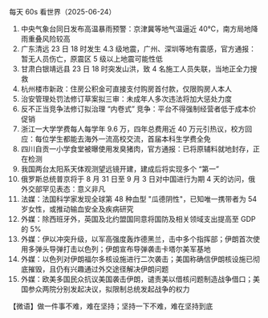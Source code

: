 每天 60s 看世界（2025-06-24）

1. 中央气象台同日发布高温暴雨预警：京津冀等地气温逼近 40℃，南方局地降雨重叠风险较高
2. 广东清远 23 日 18 时发生 4.3 级地震，广州、深圳等地有震感，官方通报：暂无人员伤亡，原震区 5 级以上地震可能性低
3. 甘肃白银靖远县 23 日 18 时突发山洪，致 4 名施工人员失联，当地正全力搜救
4. 杭州楼市新政：住房公积金可直接支付购房首付款，仅限购房人本人
5. 治安管理处罚法修订草案拟三审：未成年人多次违法将加大惩处力度
6. 反不正当竞争法修订拟治理 “内卷式” 竞争：平台不得强制经营者低于成本价促销
7. 浙江一大学学费每人每学年 9.6 万，四年总费用近 40 万元引热议，校方回应：每位学生都能去海外一流高校交流，首届本科生学费全免
8. 四川自贡一小学食堂被曝使用发臭猪肉，官方通报：已将原辅料就地封存，正在检测
9. 我国两台太阳系天体观测望远镜开建，建成后将实现多个 “第一”
10. 俄罗斯总统普京将于 8 月 31 日至 9 月 3 日对中国进行为期 4 天的访问，俄外交部罕见表态：意义非凡
11. 法媒：法国科学家发现全球第 48 种血型 "瓜德阴性"，已知唯一携带者为 54 岁女性，或推动输血安全及疾病研究
12. 外媒：除西班牙外，英国及北约盟国同意将国防及相关领域支出提高至 GDP 的 5%
13. 外媒：伊以冲突升级，以军高强度轰炸德黑兰，击中多个指挥部；伊朗首次使用多弹头导弹打击以色列；伊朗宣布导弹袭击卡塔尔美军基地
14. 外媒：以色列对伊朗福尔多核设施进行二次袭击；美国称确信伊朗核设施已彻底摧毁，且仍有兴趣通过外交途径解决伊朗问题
15. 外媒：欧美多国民众抗议美国袭击伊朗，谴责美以借核问题制造战争借口；美国参众两院分别发起决议，拟限制总统发起战争的权力

【微语】做一件事不难，难在坚持；坚持一下不难，难在坚持到底